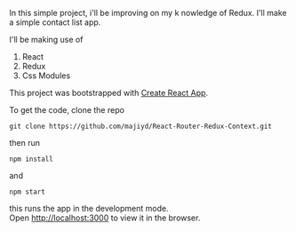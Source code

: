In this simple project, i'll be improving on my k
nowledge of Redux. I'll make a simple contact list app.<br>
  
I'll be making use of
1. React
2. Redux
3. Css Modules 

This project was bootstrapped with [Create React App](https://github.com/facebook/create-react-app).

To get the code, clone the repo <br>
```
git clone https://github.com/majiyd/React-Router-Redux-Context.git
```
then run  
```
npm install
```
and
```
npm start
```
this runs the app in the development mode.<br>
Open [http://localhost:3000](http://localhost:3000) to view it in the browser.
